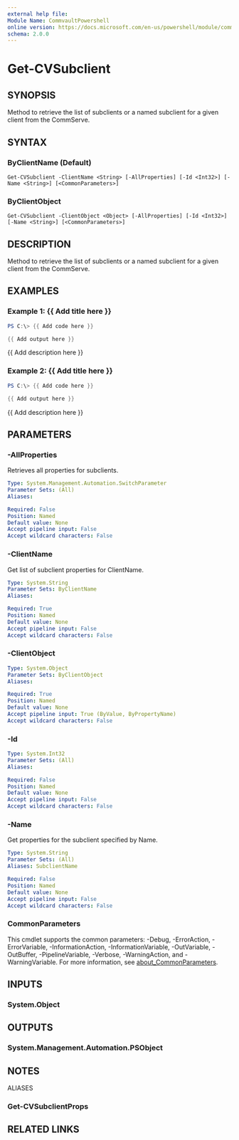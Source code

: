 ```yaml
---
external help file:
Module Name: CommvaultPowershell
online version: https://docs.microsoft.com/en-us/powershell/module/commvaultpowershell/get-cvsubclient
schema: 2.0.0
---
```


# Get-CVSubclient

## SYNOPSIS
Method to retrieve the list of subclients or a named subclient for a given client from the CommServe.

## SYNTAX

### ByClientName (Default)
```
Get-CVSubclient -ClientName <String> [-AllProperties] [-Id <Int32>] [-Name <String>] [<CommonParameters>]
```

### ByClientObject
```
Get-CVSubclient -ClientObject <Object> [-AllProperties] [-Id <Int32>] [-Name <String>] [<CommonParameters>]
```

## DESCRIPTION
Method to retrieve the list of subclients or a named subclient for a given client from the CommServe.

## EXAMPLES

### Example 1: {{ Add title here }}
```powershell
PS C:\> {{ Add code here }}

{{ Add output here }}
```

{{ Add description here }}

### Example 2: {{ Add title here }}
```powershell
PS C:\> {{ Add code here }}

{{ Add output here }}
```

{{ Add description here }}

## PARAMETERS

### -AllProperties
Retrieves all properties for subclients.

```yaml
Type: System.Management.Automation.SwitchParameter
Parameter Sets: (All)
Aliases:

Required: False
Position: Named
Default value: None
Accept pipeline input: False
Accept wildcard characters: False
```

### -ClientName
Get list of subclient properties for ClientName.

```yaml
Type: System.String
Parameter Sets: ByClientName
Aliases:

Required: True
Position: Named
Default value: None
Accept pipeline input: False
Accept wildcard characters: False
```

### -ClientObject


```yaml
Type: System.Object
Parameter Sets: ByClientObject
Aliases:

Required: True
Position: Named
Default value: None
Accept pipeline input: True (ByValue, ByPropertyName)
Accept wildcard characters: False
```

### -Id


```yaml
Type: System.Int32
Parameter Sets: (All)
Aliases:

Required: False
Position: Named
Default value: None
Accept pipeline input: False
Accept wildcard characters: False
```

### -Name
Get properties for the subclient specified by Name.

```yaml
Type: System.String
Parameter Sets: (All)
Aliases: SubclientName

Required: False
Position: Named
Default value: None
Accept pipeline input: False
Accept wildcard characters: False
```

### CommonParameters
This cmdlet supports the common parameters: -Debug, -ErrorAction, -ErrorVariable, -InformationAction, -InformationVariable, -OutVariable, -OutBuffer, -PipelineVariable, -Verbose, -WarningAction, and -WarningVariable. For more information, see [about_CommonParameters](http://go.microsoft.com/fwlink/?LinkID=113216).

## INPUTS

### System.Object

## OUTPUTS

### System.Management.Automation.PSObject

## NOTES

ALIASES

### Get-CVSubclientProps

## RELATED LINKS

